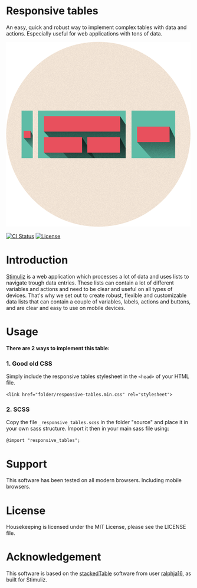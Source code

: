 # Responsive tables
An easy, quick and robust way to implement complex tables with data and actions. Especially useful for web applications with tons of data.

![Responsive tables icon](assets/responsive-tables-icon.png)

[![CI Status](http://img.shields.io/travis/TimOliver/TOWebViewController.svg?style=flat)](http://api.travis-ci.org/TimOliver/TOWebViewController.svg)
[![License](https://img.shields.io/cocoapods/l/TOWebViewController.svg?style=flat)](http://cocoadocs.org/docsets/TOWebViewController)

# Introduction
[Stimuliz](http://stimuliz.nl) is a web application which processes a lot of data and uses lists to navigate trough data entries. These lists can contain a lot of different variables and actions and need to be clear and useful on all types of devices. That's why we set out to create robust, flexible and customizable data lists that can contain a couple of variables, labels, actions and buttons, and are clear and easy to use on mobile devices.

# Usage
__There are 2 ways to implement this table:__

### 1. Good old CSS
Simply include the responsive tables stylesheet in the `<head>` of your HTML file.

`<link href="folder/responsive-tables.min.css" rel="stylesheet">`

### 2. SCSS
Copy the file `_responsive_tables.scss` in the folder "source" and place it in your own sass structure. Import it then in your main sass file using:

`@import "responsive_tables";`

# Support
This software has been tested on all modern browsers. Including mobile browsers.

# License
Housekeeping is licensed under the MIT License, please see the LICENSE file.

# Acknowledgement
This software is based on the [stackedTable](https://github.com/ralphja16/stackedTable) software from user [ralphja16](https://github.com/ralphja16), as built for Stimuliz.